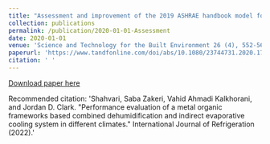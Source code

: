 ```yaml
---
title: "Assessment and improvement of the 2019 ASHRAE handbook model for exhaust-to-intake dilution calculations for rooftop exhaust systems (ASHRAE 1823-RP)"
collection: publications
permalink: /publication/2020-01-01-Assessment
date: 2020-01-01
venue: 'Science and Technology for the Built Environment 26 (4), 552-566, 2020'
paperurl: 'https://www.tandfonline.com/doi/abs/10.1080/23744731.2020.1715252'
citation: ' '
---
```

[Download paper here](https://www.tandfonline.com/doi/abs/10.1080/23744731.2020.1715252)

Recommended citation: 'Shahvari, Saba Zakeri, Vahid Ahmadi Kalkhorani, and Jordan D. Clark. "Performance evaluation of a metal organic frameworks based combined dehumidification and indirect evaporative cooling system in different climates." International Journal of Refrigeration (2022).'